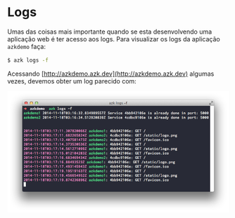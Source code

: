 # Logs

Umas das coisas mais importante quando se esta desenvolvendo uma aplicação web é ter acesso aos logs. Para visualizar os logs da aplicação `azkdemo` faça:

```bash
$ azk logs -f
```

Acessando [http://azkdemo.azk.dev](http://azkdemo.azk.dev) algumas vezes, devemos obter um log parecido com:

![Figure 1-1](../images/logs.png)

